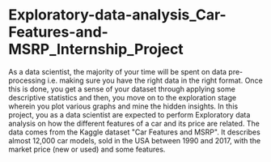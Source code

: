 # Exploratory-data-analysis_Car-Features-and-MSRP_Internship_Project
As a data scientist, the majority of your time will be spent on data pre-processing i.e. making sure you have the right data in the right format. Once this is done, you get a sense of your dataset through applying some descriptive statistics and then, you move on to the exploration stage wherein you plot various graphs and mine the hidden insights. In this project, you as a data scientist are expected to perform Exploratory data analysis on how the different features of a car and its price are related. The data comes from the Kaggle dataset "Car Features and MSRP". It describes almost 12,000 car models, sold in the USA between 1990 and 2017, with the market price (new or used) and some features.
